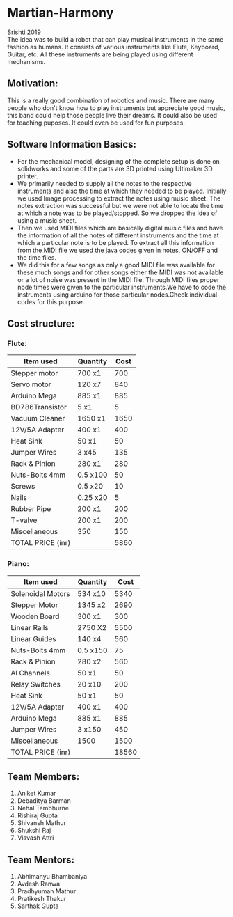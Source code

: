 # Martian-Harmony
Srishti 2019 <br/>
The idea was to build a robot that can play musical instruments in the same fashion as humans. It consists of various instruments like Flute, Keyboard, Guitar, etc. All these instruments are being played using different mechanisms.
## Motivation:
This is a really good combination of robotics and music. There are many people who don't know how to play instruments but appreciate good music, this band could help those people live their dreams. It could also be used for teaching puposes. It could even be used for fun purposes.
## Software Information Basics:
* For the mechanical model, designing of the complete setup is done on solidworks and some of the parts are 3D printed using Ultimaker 3D printer.
* We primarily needed to supply all the notes to the respective instruments and also the time at which they needed to be played. Initially we used Image processing to extract the notes using music sheet. The notes extraction was successful but we were not able to locate the time at which a note was to be played/stopped. So we dropped the idea of using a music sheet. 
* Then we used MIDI files which are basically digital music files and have the information of all the notes of different instruments and the time at which a particular note is to be played. To extract all this information from the MIDI file we used the java codes given in notes, ON/OFF and the time files.
* We did this for a few songs as only a good MIDI file was available for these much songs and for other songs either the MIDI was not available or a lot of noise was present in the MIDI file. Through MIDI files proper node times were given to the particular instruments.We have to code the instruments using arduino for those particular nodes.Check individual codes for this purpose.
## Cost structure:
### Flute:
|   Item used   | Quantity | Cost |
|---------------|----------|------|
| Stepper motor |  700 x1  | 700  |
|  Servo motor  |  120 x7  | 840  |
| Arduino Mega  |  885 x1  | 885  |
|BD786Transistor|    5 x1  |  5   |
|Vacuum Cleaner | 1650 x1  | 1650 |
|12V/5A Adapter |  400 x1  | 400  |
|   Heat Sink   |   50 x1  |  50  |
| Jumper Wires  |    3 x45 | 135  |
| Rack & Pinion |  280 x1  | 280  |
| Nuts-Bolts 4mm|  0.5 x100|  50  |
|    Screws     |  0.5 x20 |  10  |
|     Nails     | 0.25 x20 |   5  |
|  Rubber Pipe  |  200 x1  | 200  |
|    T-valve    |  200 x1  | 200  |
| Miscellaneous |   350    | 150  |
|     TOTAL PRICE (inr)   || 5860 |

### Piano:

|   Item used   | Quantity | Cost |
|---------------|----------|------|
|Solenoidal Motors| 534 x10| 5340 |
| Stepper Motor | 1345 x2  | 2690 |
| Wooden Board  |  300 x1  |  300 |
| Linear Rails  | 2750 X2  | 5500 |
| Linear Guides |  140 x4  |  560 |
| Nuts-Bolts 4mm|  0.5 x150|  75  |
| Rack & Pinion |  280 x2  |  560 |
|  Al Channels  |   50 x1  |  50  |
| Relay Switches|   20 x10 |  200 |
|   Heat Sink   |   50 x1  |  50  |
|12V/5A Adapter |  400 x1  | 400  |
| Arduino Mega  |  885 x1  | 885  |
| Jumper Wires  |    3 x150| 450  |
| Miscellaneous |   1500   | 1500 |
|     TOTAL PRICE (inr)   || 18560 |

## Team Members:
1. Aniket Kumar <br/>
2. Debaditya Barman <br/>
3. Nehal Tembhurne <br/>
4. Rishiraj Gupta <br/>
5. Shivansh Mathur <br/>
6. Shukshi Raj <br/>
7. Visvash Attri <br/>
## Team Mentors:
1. Abhimanyu Bhambaniya <br/>
2. Avdesh Ranwa <br/>
3. Pradhyuman Mathur <br/>
4. Pratikesh Thakur <br/>
5. Sarthak Gupta <br/>
